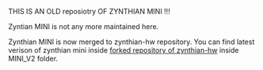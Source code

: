 THIS IS AN OLD reposiotry OF ZYNTHIAN MINI !!!

Zyntian MINI is not any more maintained here.

Zynthian MINI is now merged to zynthian-hw repository. You can find latest verison of zynthian mini inside [forked repository of zynthian-hw](https://github.com/sstojos/zynthian-hw) inside MINI_V2 folder.
